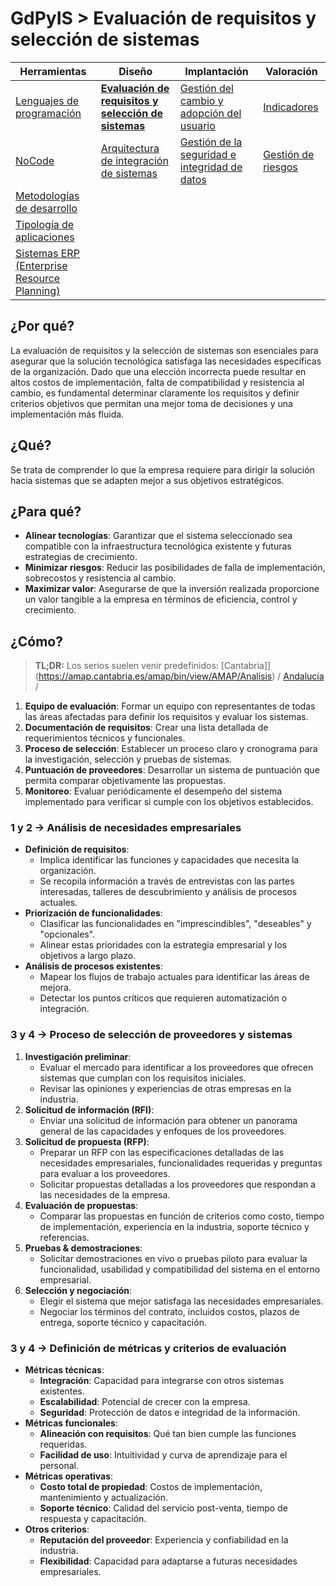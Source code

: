 # GdPyIS > Evaluación de requisitos y selección de sistemas

|Herramientas|Diseño|Implantación|Valoración|
|-|-|-|-|
|[Lenguajes de programación](lenguajesProgramacion.md)|[**Evaluación de requisitos y selección de sistemas**](requisitos.md)|[Gestión del cambio y adopción del usuario](gestionDelCambio.md)|[Indicadores](indicadores.md)|
|[NoCode](noCode.md)|[Arquitectura de integración de sistemas](arquitectura.md)|[Gestión de la seguridad e integridad de datos](gestionSeguridad.md)|[Gestión de riesgos](riesgos.md)|
|[Metodologías de desarrollo](metodologiasDesarrollo.md)
|[Tipología de aplicaciones](tipologia.md)
|[Sistemas ERP (Enterprise Resource Planning)](erp.md)

## ¿Por qué?

La evaluación de requisitos y la selección de sistemas son esenciales para asegurar que la solución tecnológica satisfaga las necesidades específicas de la organización. Dado que una elección incorrecta puede resultar en altos costos de implementación, falta de compatibilidad y resistencia al cambio, es fundamental determinar claramente los requisitos y definir criterios objetivos que permitan una mejor toma de decisiones y una implementación más fluida.

## ¿Qué?

Se trata de comprender lo que la empresa requiere para dirigir la solución hacia sistemas que se adapten mejor a sus objetivos estratégicos.

## ¿Para qué?

- **Alinear tecnologías**: Garantizar que el sistema seleccionado sea compatible con la infraestructura tecnológica existente y futuras estrategias de crecimiento.
- **Minimizar riesgos**: Reducir las posibilidades de falla de implementación, sobrecostos y resistencia al cambio.
- **Maximizar valor**: Asegurarse de que la inversión realizada proporcione un valor tangible a la empresa en términos de eficiencia, control y crecimiento.

## ¿Cómo?

> **TL;DR:** Los serios suelen venir predefinidos: [Cantabria]](https://amap.cantabria.es/amap/bin/view/AMAP/Analisis) / [Andalucía](https://web.archive.org/web/20110501062537/http://www.juntadeandalucia.es/madeja) / 

1. **Equipo de evaluación**: Formar un equipo con representantes de todas las áreas afectadas para definir los requisitos y evaluar los sistemas.
2. **Documentación de requisitos**: Crear una lista detallada de requerimientos técnicos y funcionales.
3. **Proceso de selección**: Establecer un proceso claro y cronograma para la investigación, selección y pruebas de sistemas.
4. **Puntuación de proveedores**: Desarrollar un sistema de puntuación que permita comparar objetivamente las propuestas.
5. **Monitoreo**: Evaluar periódicamente el desempeño del sistema implementado para verificar si cumple con los objetivos establecidos.

### 1 y 2 -> Análisis de necesidades empresariales

- **Definición de requisitos**:  
  - Implica identificar las funciones y capacidades que necesita la organización.
  - Se recopila información a través de entrevistas con las partes interesadas, talleres de descubrimiento y análisis de procesos actuales.
- **Priorización de funcionalidades**:  
  - Clasificar las funcionalidades en "imprescindibles", "deseables" y "opcionales".
  - Alinear estas prioridades con la estrategia empresarial y los objetivos a largo plazo.
- **Análisis de procesos existentes**:  
  - Mapear los flujos de trabajo actuales para identificar las áreas de mejora.
  - Detectar los puntos críticos que requieren automatización o integración.

### 3 y 4 -> Proceso de selección de proveedores y sistemas

1. **Investigación preliminar**:  
   - Evaluar el mercado para identificar a los proveedores que ofrecen sistemas que cumplan con los requisitos iniciales.
   - Revisar las opiniones y experiencias de otras empresas en la industria.
2. **Solicitud de información (RFI)**:  
   - Enviar una solicitud de información para obtener un panorama general de las capacidades y enfoques de los proveedores.
3. **Solicitud de propuesta (RFP)**:  
   - Preparar un RFP con las especificaciones detalladas de las necesidades empresariales, funcionalidades requeridas y preguntas para evaluar a los proveedores.
   - Solicitar propuestas detalladas a los proveedores que respondan a las necesidades de la empresa.
4. **Evaluación de propuestas**:  
   - Comparar las propuestas en función de criterios como costo, tiempo de implementación, experiencia en la industria, soporte técnico y referencias.
5. **Pruebas & demostraciones**:  
   - Solicitar demostraciones en vivo o pruebas piloto para evaluar la funcionalidad, usabilidad y compatibilidad del sistema en el entorno empresarial.
6. **Selección y negociación**:  
   - Elegir el sistema que mejor satisfaga las necesidades empresariales.
   - Negociar los términos del contrato, incluidos costos, plazos de entrega, soporte técnico y capacitación.

### 3 y 4 -> Definición de métricas y criterios de evaluación

- **Métricas técnicas**:
  - **Integración**: Capacidad para integrarse con otros sistemas existentes.
  - **Escalabilidad**: Potencial de crecer con la empresa.
  - **Seguridad**: Protección de datos e integridad de la información.
- **Métricas funcionales**:
  - **Alineación con requisitos**: Qué tan bien cumple las funciones requeridas.
  - **Facilidad de uso**: Intuitividad y curva de aprendizaje para el personal.
- **Métricas operativas**:
  - **Costo total de propiedad**: Costos de implementación, mantenimiento y actualización.
  - **Soporte técnico**: Calidad del servicio post-venta, tiempo de respuesta y capacitación.
- **Otros criterios**:
  - **Reputación del proveedor**: Experiencia y confiabilidad en la industria.
  - **Flexibilidad**: Capacidad para adaptarse a futuras necesidades empresariales.